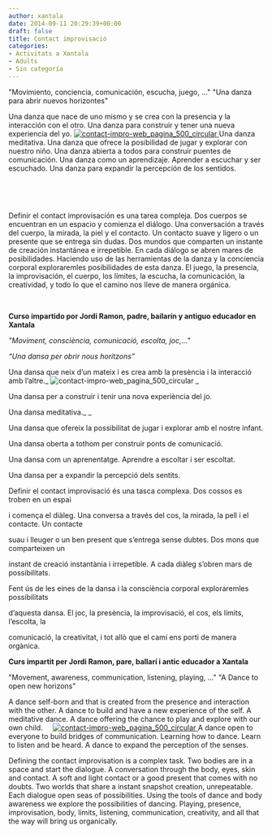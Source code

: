 ```yaml
---
author: xantala
date: 2014-09-11 20:29:39+00:00
draft: false
title: Contact improvisació
categories:
- Activitats a Xantala
- Adults
- Sin categoría
---
```




"Movimiento, conciencia, comunicación, escucha, juego, ..."
"Una danza para abrir nuevos horizontes"




Una danza que nace de uno mismo y se crea con la presencia y la interacción con el otro.
Una danza para construir y tener una nueva experiencia del yo. [![contact-impro-web_pagina_500_circular](http://www.xantala.es/wp-content/uploads/2014/09/contact-impro-web_pagina_500_circular.jpg)
](http://www.xantala.es/wp-content/uploads/2014/09/contact-impro-web_pagina_500_circular.jpg)
Una danza meditativa.
Una danza que ofrece la posibilidad de jugar y explorar con nuestro niño.
Una danza abierta a todos para construir puentes de comunicación.
Una danza como un aprendizaje. Aprender a escuchar y ser escuchado.
Una danza para expandir la percepción de los sentidos.

 

 

Definir el contact improvisación es una tarea compleja. Dos cuerpos se encuentran en un espacio
y comienza el diálogo. Una conversación a través del cuerpo, la mirada, la piel y el contacto. Un contacto
suave y ligero o un presente que se entrega sin dudas. Dos mundos que comparten un
instante de creación instantánea e irrepetible. En cada diálogo se abren mares de posibilidades.
Haciendo uso de las herramientas de la danza y la conciencia corporal exploraremles posibilidades
de esta danza. El juego, la presencia, la improvisación, el cuerpo, los límites, la escucha, la
comunicación, la creatividad, y todo lo que el camino nos lleve de manera orgánica.



 




**Curso impartido por Jordi Ramon, padre, bailarín y antiguo educador en Xantala**















_"Moviment, consciència, comunicació, escolta, joc,..."_




_“Una dansa per obrir nous horitzons”_







Una dansa que neix d’un mateix i es crea amb la presència i la interacció amb l’altre._
![contact-impro-web_pagina_500_circular](http://www.xantala.es/wp-content/uploads/2014/09/contact-impro-web_pagina_500_circular.jpg)
_




Una dansa per a construir i tenir una nova experiència del jo.




Una dansa meditativa._
_




Una dansa que ofereix la possibilitat de jugar i explorar amb el nostre infant.




Una dansa oberta a tothom per construir ponts de comunicació.




Una dansa com un aprenentatge. Aprendre a escoltar i ser escoltat.




Una dansa per a expandir la percepció dels sentits.



















Definir el contact improvisació és una tasca complexa. Dos cossos es troben en un espai




i comença el diàleg. Una conversa a través del cos, la mirada, la pell i el contacte. Un contacte




suau i lleuger o un ben present que s’entrega sense dubtes. Dos mons que comparteixen un




instant de creació instantània i irrepetible. A cada diàleg s’obren mars de possibilitats.




Fent ús de les eines de la dansa i la consciència corporal exploraremles possibilitats




d’aquesta dansa. El joc, la presència, la improvisació, el cos, els límits, l’escolta, la




comunicació, la creativitat, i tot allò que el camí ens porti de manera orgànica.



















**Curs impartit per Jordi Ramon, pare, ballarí i antic educador a Xantala**

"Movement, awareness, communication, listening, playing, ..."
"A Dance to open new horizons"

A dance self-born and that is created from the presence and interaction with the other.
A dance to build and have a new experience of the self.
A meditative dance.
A dance offering the chance to play and explore with our own child.     [![contact-impro-web_pagina_500_circular](http://www.xantala.es/wp-content/uploads/2014/09/contact-impro-web_pagina_500_circular.jpg)
](http://www.xantala.es/wp-content/uploads/2014/09/contact-impro-web_pagina_500_circular.jpg)
A dance open to everyone to build bridges of communication.
Learning how to dance. Learn to listen and be heard.
A dance to expand the perception of the senses.

Defining the contact improvisation is a complex task. Two bodies are in a space
and start the dialogue. A conversation through the body, eyes, skin and contact. A
soft and light contact or a good present that comes with no doubts. Two worlds that share a
instant snapshot creation, unrepeatable. Each dialogue open seas of possibilities.
Using the tools of dance and body awareness we explore the possibilities
of dancing. Playing, presence, improvisation, body, limits, listening,
communication, creativity, and all that the way will bring us organically.
